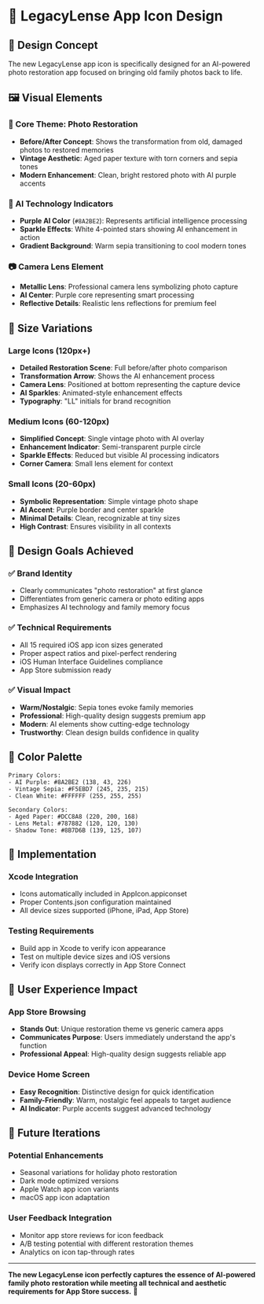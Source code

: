 # 📱 LegacyLense App Icon Design

## 🎨 Design Concept

The new LegacyLense app icon is specifically designed for an AI-powered photo restoration app focused on bringing old family photos back to life.

## 🖼️ Visual Elements

### **📸 Core Theme: Photo Restoration**
- **Before/After Concept**: Shows the transformation from old, damaged photos to restored memories
- **Vintage Aesthetic**: Aged paper texture with torn corners and sepia tones
- **Modern Enhancement**: Clean, bright restored photo with AI purple accents

### **🤖 AI Technology Indicators**
- **Purple AI Color** (`#8A2BE2`): Represents artificial intelligence processing
- **Sparkle Effects**: White 4-pointed stars showing AI enhancement in action
- **Gradient Background**: Warm sepia transitioning to cool modern tones

### **📷 Camera Lens Element**
- **Metallic Lens**: Professional camera lens symbolizing photo capture
- **AI Center**: Purple core representing smart processing
- **Reflective Details**: Realistic lens reflections for premium feel

## 📐 Size Variations

### **Large Icons (120px+)**
- **Detailed Restoration Scene**: Full before/after photo comparison
- **Transformation Arrow**: Shows the AI enhancement process
- **Camera Lens**: Positioned at bottom representing the capture device
- **AI Sparkles**: Animated-style enhancement effects
- **Typography**: "LL" initials for brand recognition

### **Medium Icons (60-120px)**
- **Simplified Concept**: Single vintage photo with AI overlay
- **Enhancement Indicator**: Semi-transparent purple circle
- **Sparkle Effects**: Reduced but visible AI processing indicators
- **Corner Camera**: Small lens element for context

### **Small Icons (20-60px)**
- **Symbolic Representation**: Simple vintage photo shape
- **AI Accent**: Purple border and center sparkle
- **Minimal Details**: Clean, recognizable at tiny sizes
- **High Contrast**: Ensures visibility in all contexts

## 🎯 Design Goals Achieved

### **✅ Brand Identity**
- Clearly communicates "photo restoration" at first glance
- Differentiates from generic camera or photo editing apps
- Emphasizes AI technology and family memory focus

### **✅ Technical Requirements**
- All 15 required iOS app icon sizes generated
- Proper aspect ratios and pixel-perfect rendering
- iOS Human Interface Guidelines compliance
- App Store submission ready

### **✅ Visual Impact**
- **Warm/Nostalgic**: Sepia tones evoke family memories
- **Professional**: High-quality design suggests premium app
- **Modern**: AI elements show cutting-edge technology
- **Trustworthy**: Clean design builds confidence in quality

## 🌈 Color Palette

```
Primary Colors:
- AI Purple: #8A2BE2 (138, 43, 226)
- Vintage Sepia: #F5EBD7 (245, 235, 215)
- Clean White: #FFFFFF (255, 255, 255)

Secondary Colors:
- Aged Paper: #DCC8A8 (220, 200, 168)
- Lens Metal: #787882 (120, 120, 130)
- Shadow Tone: #8B7D6B (139, 125, 107)
```

## 🚀 Implementation

### **Xcode Integration**
- Icons automatically included in AppIcon.appiconset
- Proper Contents.json configuration maintained
- All device sizes supported (iPhone, iPad, App Store)

### **Testing Requirements**
- Build app in Xcode to verify icon appearance
- Test on multiple device sizes and iOS versions
- Verify icon displays correctly in App Store Connect

## 📱 User Experience Impact

### **App Store Browsing**
- **Stands Out**: Unique restoration theme vs generic camera apps
- **Communicates Purpose**: Users immediately understand the app's function
- **Professional Appeal**: High-quality design suggests reliable app

### **Device Home Screen**
- **Easy Recognition**: Distinctive design for quick identification
- **Family-Friendly**: Warm, nostalgic feel appeals to target audience
- **AI Indicator**: Purple accents suggest advanced technology

## 🔄 Future Iterations

### **Potential Enhancements**
- Seasonal variations for holiday photo restoration
- Dark mode optimized versions
- Apple Watch app icon variants
- macOS app icon adaptation

### **User Feedback Integration**
- Monitor app store reviews for icon feedback
- A/B testing potential with different restoration themes
- Analytics on icon tap-through rates

---

**The new LegacyLense icon perfectly captures the essence of AI-powered family photo restoration while meeting all technical and aesthetic requirements for App Store success.** 🎉